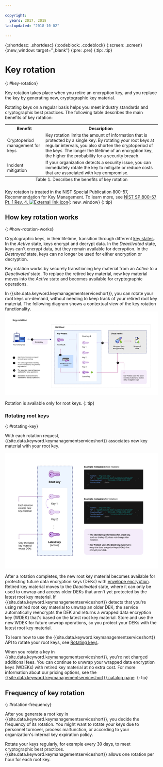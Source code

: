 ```yaml
---

copyright:
  years: 2017, 2018
lastupdated: "2018-10-02"

---
```


{:shortdesc: .shortdesc}
{:codeblock: .codeblock}
{:screen: .screen}
{:new_window: target="_blank"}
{:pre: .pre}
{:tip: .tip}

# Key rotation
{: #key-rotation}

Key rotation takes place when you retire an encryption key, and you replace the key by generating new, cryptographic key material.

Rotating keys on a regular basis helps you meet industry standards and cryptographic best practices. The following table describes the main benefits of key rotation:

<table>
  <th>Benefit</th>
  <th>Description</th>
  <tr>
    <td>Cryptoperiod management for keys</td>
    <td>Key rotation limits the amount of information that is protected by a single key. By rotating your root keys at regular intervals, you also shorten the cryptoperiod of the keys. The longer the lifetime of an encryption key, the higher the probability for a security breach.</td>
  </tr>
  <tr>
    <td>Incident mitigation</td>
    <td>If your organization detects a security issue, you can immediately rotate the key to mitigate or reduce costs that are associated with key compromise.</td>
  </tr>

  <caption style="caption-side:bottom;">Table 1. Describes the benefits of key rotation</caption>
</table>

Key rotation is treated in the NIST Special Publication 800-57, Recommendation for Key Management. To learn more, see [NIST SP 800-57 Pt. 1 Rev. 4. ![External link icon](../../../icons/launch-glyph.svg "External link icon")](http://nvlpubs.nist.gov/nistpubs/SpecialPublications/NIST.SP.800-57pt1r4.pdf){: new_window}
{: tip}

## How key rotation works
{: #how-rotation-works}

Cryptographic keys, in their lifetime, transition through different [key states](key-states.md). In the _Active_ state, keys encrypt and decrypt data. In the _Deactivated_ state, keys can't encrypt data, but they remain available for decryption. In the _Destroyed_ state, keys can no longer be used for either encryption or decryption.

Key rotation works by securely transitioning key material from an _Active_ to a _Deactivated_ state. To replace the retired key material, new key material moves into the _Active_ state and becomes available for cryptographic operations.

In {{site.data.keyword.keymanagementserviceshort}}, you can rotate your root keys on-demand, without needing to keep track of your retired root key material. The following diagram shows a contextual view of the key rotation functionality.
![The diagram shows a contextual view of key rotation.](../images/key-rotation_min.svg)

Rotation is available only for root keys. 
{: tip}

### Rotating root keys
{: #rotating-key}

With each rotation request, {{site.data.keyword.keymanagementserviceshort}} associates new key material with your root key. 

![The diagram shows a micro view the root key stack.](../images/root-key-stack_min.svg)

After a rotation completes, the new root key material becomes available for protecting future data encryption keys (DEKs) with [envelope encryption](envelope-encryption.md). Retired key material moves to the _Deactivated_ state, where it can only be used to unwrap and access older DEKs that aren't yet protected by the latest root key material. If {{site.data.keyword.keymanagementserviceshort}} detects that you're using retired root key material to unwrap an older DEK, the service automatically reencrypts the DEK and returns a wrapped data encryption key (WDEK) that's based on the latest root key material. Store and use the new WDEK for future unwrap operations, so you protect your DEKs with the latest root key material.

To learn how to use the {{site.data.keyword.keymanagementserviceshort}} API to rotate your root keys, see [Rotating keys](/docs/services/key-protect/rotate-keys.md).

When you rotate a key in {{site.data.keyword.keymanagementserviceshort}}, you're not charged additional fees. You can continue to unwrap your wrapped data encryption keys (WDEKs) with retired key material at no extra cost. For more information about our pricing options, see the [{{site.data.keyword.keymanagementserviceshort}} catalog page](https://console.bluemix.net/catalog/services/key-protect).
{: tip}

## Frequency of key rotation
{: #rotation-frequency}

After you generate a root key in {{site.data.keyword.keymanagementserviceshort}}, you decide the frequency of its rotation. You might want to rotate your keys due to personnel turnover, process malfunction, or according to your organization's internal key expiration policy. 

Rotate your keys regularly, for example every 30 days, to meet cryptographic best practices. {{site.data.keyword.keymanagementserviceshort}} allows one rotation per hour for each root key.